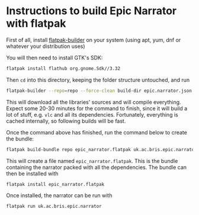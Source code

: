 # Instructions to build Epic Narrator with flatpak

First of all, install [flatpak-builder](http://docs.flatpak.org/en/latest/flatpak-builder.html) 
on your system (using apt, yum, dnf or whatever your distribution uses)

You will then need to install GTK's SDK:

```bash
flatpak install flathub org.gnome.Sdk//3.32
```

Then `cd` into this directory, keeping the folder structure untouched, and run

```bash
flatpak-builder --repo=repo --force-clean build-dir epic.narrator.json
``` 

This will download all the libraries' sources and will compile everything.
Expect some 20-30 minutes for the command to finish, since it will build a lot of stuff,
e.g. `vlc` and all its dependencies. Fortunately, everything is cached internally, so
following builds will be fast.

Once the command above has finished, run the command below to create the bundle:

```bash
flatpak build-bundle repo epic_narrator.flatpak uk.ac.bris.epic.narrator
```

This will create a file named `epic_narrator.flatpak`. This is the bundle containing the
narrator packed with all the dependencies. The bundle can then be installed with

```bash
flatpak install epic_narrator.flatpak
```

Once installed, the narrator can be run with

```bash
flatpak run uk.ac.bris.epic.narrator
```